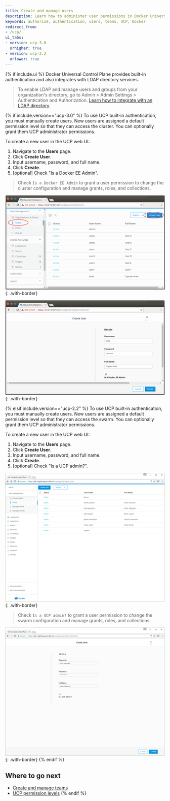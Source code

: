 ```yaml
---
title: Create and manage users
description: Learn how to administer user permissions in Docker Universal Control Plane.
keywords: authorize, authentication, users, teams, UCP, Docker
redirect_from:
- /ucp/
ui_tabs:
- version: ucp-3.0
  orhigher: true
- version: ucp-2.2
  orlower: true
---
```


{% if include.ui %}
Docker Universal Control Plane provides built-in authentication and also
integrates with LDAP directory services.

> To enable LDAP and manage users and groups from your organization's directory,
> go to Admin > Admin Settings > Authentication and Authorization.
> [Learn how to integrate with an LDAP directory](../configure/external-auth/index.md).

{% if include.version=="ucp-3.0" %}
To use UCP built-in authentication, you must manually create users. New users
are assigned a default permission level so that they can access the cluster.
You can optionally grant them UCP administrator permissions.

To create a new user in the UCP web UI:
1. Navigate to the **Users** page.
2. Click **Create User**.
3. Input username, password, and full name.
4. Click **Create**.
5. [optional] Check "Is a Docker EE Admin".

> Check `Is a Docker EE Admin` to grant a user permission to change the cluster
> configuration and manage grants, roles, and collections.

![](../images/ucp_usermgmt_users_create01.png){: .with-border}

![](../images/ucp_usermgmt_users_create02.png){: .with-border}

{% elsif include.version=="ucp-2.2" %}
To use UCP built-in authentication, you must manually create users. New users
are assigned a default permission level so that they can access the swarm.
You can optionally grant them UCP administrator permissions.

To create a new user in the UCP web UI:
1. Navigate to the **Users** page.
2. Click **Create User**.
3. Input username, password, and full name.
4. Click **Create**.
5. [optional] Check "Is a UCP admin?".

![](../images/create-users-1.png){: .with-border}

> Check `Is a UCP admin?` to grant a user permission to change the swarm
> configuration and manage grants, roles, and collections.

![](../images/create-users-2.png){: .with-border}
{% endif %}

## Where to go next

* [Create and manage teams](create-and-manage-teams.md)
* [UCP permission levels](permission-levels.md)
{% endif %}
